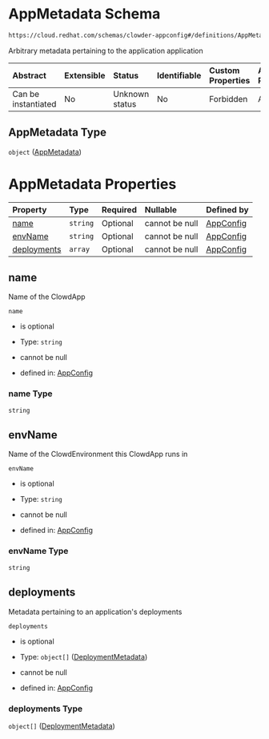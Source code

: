 # AppMetadata Schema

```txt
https://cloud.redhat.com/schemas/clowder-appconfig#/definitions/AppMetadata
```

Arbitrary metadata pertaining to the application application

| Abstract            | Extensible | Status         | Identifiable | Custom Properties | Additional Properties | Access Restrictions | Defined In                                                   |
| :------------------ | :--------- | :------------- | :----------- | :---------------- | :-------------------- | :------------------ | :----------------------------------------------------------- |
| Can be instantiated | No         | Unknown status | No           | Forbidden         | Allowed               | none                | [schema.json*](../../out/schema.json "open original schema") |

## AppMetadata Type

`object` ([AppMetadata](schema-definitions-appmetadata.md))

# AppMetadata Properties

| Property                    | Type     | Required | Nullable       | Defined by                                                                                                                                                                 |
| :-------------------------- | :------- | :------- | :------------- | :------------------------------------------------------------------------------------------------------------------------------------------------------------------------- |
| [name](#name)               | `string` | Optional | cannot be null | [AppConfig](schema-definitions-appmetadata-properties-name.md "https://cloud.redhat.com/schemas/clowder-appconfig#/definitions/AppMetadata/properties/name")               |
| [envName](#envname)         | `string` | Optional | cannot be null | [AppConfig](schema-definitions-appmetadata-properties-envname.md "https://cloud.redhat.com/schemas/clowder-appconfig#/definitions/AppMetadata/properties/envName")         |
| [deployments](#deployments) | `array`  | Optional | cannot be null | [AppConfig](schema-definitions-appmetadata-properties-deployments.md "https://cloud.redhat.com/schemas/clowder-appconfig#/definitions/AppMetadata/properties/deployments") |

## name

Name of the ClowdApp

`name`

*   is optional

*   Type: `string`

*   cannot be null

*   defined in: [AppConfig](schema-definitions-appmetadata-properties-name.md "https://cloud.redhat.com/schemas/clowder-appconfig#/definitions/AppMetadata/properties/name")

### name Type

`string`

## envName

Name of the ClowdEnvironment this ClowdApp runs in

`envName`

*   is optional

*   Type: `string`

*   cannot be null

*   defined in: [AppConfig](schema-definitions-appmetadata-properties-envname.md "https://cloud.redhat.com/schemas/clowder-appconfig#/definitions/AppMetadata/properties/envName")

### envName Type

`string`

## deployments

Metadata pertaining to an application's deployments

`deployments`

*   is optional

*   Type: `object[]` ([DeploymentMetadata](schema-definitions-deploymentmetadata.md))

*   cannot be null

*   defined in: [AppConfig](schema-definitions-appmetadata-properties-deployments.md "https://cloud.redhat.com/schemas/clowder-appconfig#/definitions/AppMetadata/properties/deployments")

### deployments Type

`object[]` ([DeploymentMetadata](schema-definitions-deploymentmetadata.md))

